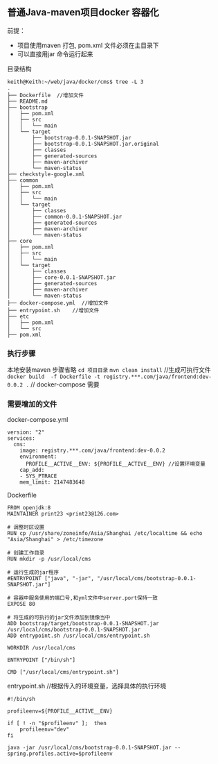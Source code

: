 ## 普通Java-maven项目docker 容器化

前提：
- 项目使用maven 打包, pom.xml 文件必须在主目录下
- 可以直接用jar 命令运行起来

目录结构
```
keith@Keith:~/web/java/docker/cms$ tree -L 3
.
├── Dockerfile  //增加文件
├── README.md
├── bootstrap
│   ├── pom.xml
│   ├── src
│   │   └── main
│   └── target
│       ├── bootstrap-0.0.1-SNAPSHOT.jar
│       ├── bootstrap-0.0.1-SNAPSHOT.jar.original
│       ├── classes
│       ├── generated-sources
│       ├── maven-archiver
│       └── maven-status
├── checkstyle-google.xml
├── common
│   ├── pom.xml
│   ├── src
│   │   └── main
│   └── target
│       ├── classes
│       ├── common-0.0.1-SNAPSHOT.jar
│       ├── generated-sources
│       ├── maven-archiver
│       └── maven-status
├── core
│   ├── pom.xml
│   ├── src
│   │   └── main
│   └── target
│       ├── classes
│       ├── core-0.0.1-SNAPSHOT.jar
│       ├── generated-sources
│       ├── maven-archiver
│       └── maven-status
├── docker-compose.yml  //增加文件
├── entrypoint.sh    //增加文件
├── etc
│   ├── pom.xml
│   └── src
├── pom.xml
```

### 执行步骤
本地安装maven 步骤省略
`cd 项目目录`
`mvn clean install` //生成可执行文件
`docker build  -f Dockerfile -t registry.***.com/java/frontend:dev-0.0.2 .` // docker-compose 需要


### 需要增加的文件
docker-compose.yml
```
version: "2"
services:
  cms:
    image: registry.***.com/java/frontend:dev-0.0.2
    environment:
      PROFILE__ACTIVE__ENV: ${PROFILE__ACTIVE__ENV} //设置环境变量
    cap_add:
    - SYS_PTRACE
    mem_limit: 2147483648

```

Dockerfile
```
FROM openjdk:8
MAINTAINER print23 <print23@126.com>

# 调整时区设置
RUN cp /usr/share/zoneinfo/Asia/Shanghai /etc/localtime && echo "Asia/Shanghai" > /etc/timezone

# 创建工作目录
RUN mkdir -p /usr/local/cms

# 运行生成的jar程序
#ENTRYPOINT ["java", "-jar", "/usr/local/cms/bootstrap-0.0.1-SNAPSHOT.jar"]

# 容器中服务使用的端口号,和yml文件中server.port保持一致
EXPOSE 80

# 将生成的可执行的jar文件添加到镜像当中
ADD bootstrap/target/bootstrap-0.0.1-SNAPSHOT.jar /usr/local/cms/bootstrap-0.0.1-SNAPSHOT.jar
ADD entrypoint.sh /usr/local/cms/entrypoint.sh

WORKDIR /usr/local/cms

ENTRYPOINT ["/bin/sh"]

CMD ["/usr/local/cms/entrypoint.sh"]

```

entrypoint.sh
//根据传入的环境变量，选择具体的执行环境
```
#!/bin/sh

profileenv=${PROFILE__ACTIVE__ENV}

if [ ! -n "$profileenv" ];  then
   	profileenv="dev"
fi

java -jar /usr/local/cms/bootstrap-0.0.1-SNAPSHOT.jar --spring.profiles.active=$profileenv
```